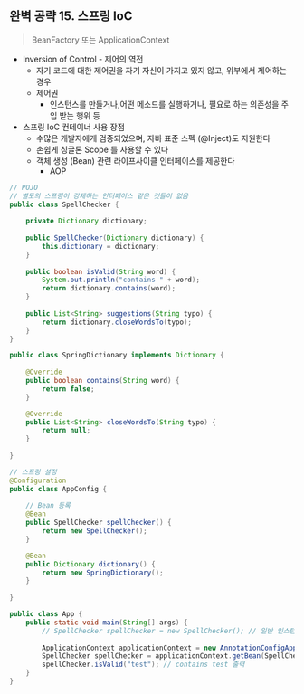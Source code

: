 ## 완벽 공략 15. 스프링 IoC

> BeanFactory 또는 ApplicationContext

- Inversion of Control - 제어의 역전
  - 자기 코드에 대한 제어권을 자기 자신이 가지고 있지 않고, 위부에서 제어하는 경우
  - 제어권
    - 인스턴스를 만들거나,어떤 메소드를 실행하거나, 필요로 하는 의존성을 주입 받는 행위 등 
- 스프링 IoC 컨테이너 사용 장점
  - 수많은 개발자에게 검증되었으며, 자바 표준 스펙 (@Inject)도 지원한다
  - 손쉽게 싱글톤 Scope 를 사용할 수 있다
  - 객체 생성 (Bean) 관련 라이프사이클 인터페이스를 제공한다
    - AOP

````java
// POJO
// 별도의 스프링이 강제하는 인터페이스 같은 것들이 없음
public class SpellChecker {
    
    private Dictionary dictionary;
    
    public SpellChecker(Dictionary dictionary) {
        this.dictionary = dictionary;
    }
    
    public boolean isValid(String word) {
        System.out.println("contains " + word);
        return dictionary.contains(word);
    }
    
    public List<String> suggestions(String typo) {
        return dictionary.closeWordsTo(typo);
    }
}

public class SpringDictionary implements Dictionary {
    
    @Override
    public boolean contains(String word) {
        return false;
    }

    @Override
    public List<String> closeWordsTo(String typo) {
        return null;
    }
  
}

// 스프링 설정
@Configuration
public class AppConfig {
    
    // Bean 등록
    @Bean
    public SpellChecker spellChecker() {
        return new SpellChecker();
    }

    @Bean
    public Dictionary dictionary() {
        return new SpringDictionary();
    }
  
}

public class App {
    public static void main(String[] args) {
        // SpellChecker spellChecker = new SpellChecker(); // 일반 인스턴스 (스프링과 관계 없음)
        
        ApplicationContext applicationContext = new AnnotationConfigApplicationContext(AppConfig.class);
        SpellChecker spellChecker = applicationContext.getBean(SpellChecker.class); // 스프링 Bean
        spellChecker.isValid("test"); // contains test 출력
    }
}
````
